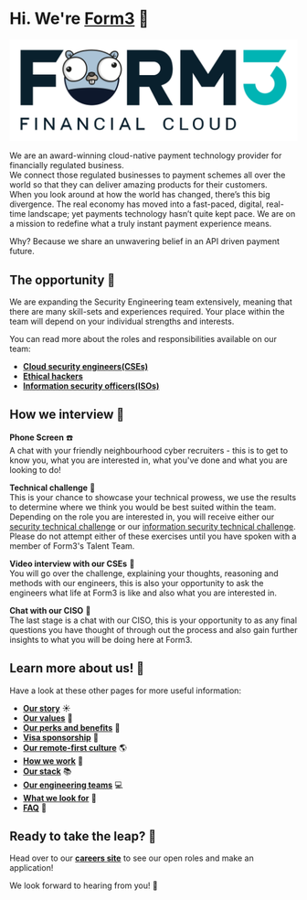 # Hi. We're [Form3](https://www.form3.tech/) 👋

![Our Logo](./assets/form3-logo-gopher.png)

We are an award-winning cloud-native payment technology provider for financially regulated business.<br>
We connect those regulated businesses to payment schemes all over the world so that they can deliver amazing products for their customers. <br>
When you look around at how the world has changed, there’s this big divergence. The real economy has moved into a fast-paced, digital, real-time landscape; yet payments technology hasn’t quite kept pace. We are on a mission to redefine what a truly instant payment experience means. 

Why? Because we share an unwavering belief in an API driven payment future.

## The opportunity 🎉
We are expanding the Security Engineering team extensively, meaning that there are many skill-sets and experiences required. Your place within the team will depend on your individual strengths and interests.

You can read more about the roles and responsibilities available on our team:
- **[Cloud security engineers(CSEs)](./roles/cse.md)**
- **[Ethical hackers](./roles/ethical_hacker.md)**
- **[Information security officers(ISOs)](./roles/iso.md)**

## How we interview 🤝

**Phone Screen** ☎️ <br> 
A chat with your friendly neighbourhood cyber recruiters - this is to get to know you, what you are interested in, what you've done and what you are looking to do!

**Technical challenge** 🏡 <br>
This is your chance to showcase your technical prowess, we use the results to determine where we think you would be best suited within the team.\
Depending on the role you are interested in, you will receive either our [security technical challenge](https://github.com/form3tech-oss/security-interview) or our [information security technical challenge](https://github.com/form3tech-oss/innsecure).\
Please do not attempt either of these exercises until you have spoken with a member of Form3's Talent Team.

**Video interview with our CSEs** 🎥 <br>
You will go over the challenge, explaining your thoughts, reasoning and methods with our engineers, this is also your opportunity to ask the engineers what life at Form3 is like and also what you are interested in.

**Chat with our CISO** 🎥 <br>
The last stage is a chat with our CISO, this is your opportunity to as any final questions you have thought of through out the process and also gain further insights to what you will be doing here at Form3.

## Learn more about us! 🙌
Have a look at these other pages for more useful information: 

- **[Our story](./pages/story.md)** ☀️
- **[Our values](./pages/values.md)** 🚀
- **[Our perks and benefits](./pages/benefits.md)** 💍
- **[Visa sponsorship](./pages/visa-sponsorship.md)** 🛫
- **[Our remote-first culture](./pages/remote-first.md)** 🌎
- **[How we work](./pages/how-we-work.md)** 🎳
- **[Our stack](./pages/stack.md)** 📚
- **[Our engineering teams](./pages/teams.md)** 💻
- **[What we look for](./pages/what-we-look-for.md)** 🔎
- **[FAQ](./pages/faq.md)** 🤨

## Ready to take the leap? 💯 
Head over to our **[careers site](https://www.form3.tech/careers)** to see our open roles and make an application! 

We look forward to hearing from you! 🥳

